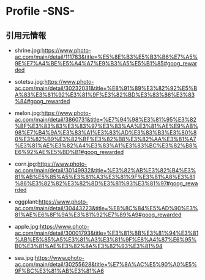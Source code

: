 # Profile -SNS-



## 引用元情報
- shrine.jpg:https://www.photo-ac.com/main/detail/111783&title=%E5%8E%B3%E5%B3%B6%E7%A5%9E%E7%A4%BE%E5%A4%A7%E9%B3%A5%E5%B1%85#goog_rewarded

- sotetsu.jpg:https://www.photo-ac.com/main/detail/30232031&title=%E8%91%89%E3%82%92%E5%BA%83%E3%81%92%E3%81%9F%E3%82%BD%E3%83%86%E3%83%84#goog_rewarded 

- melon.jpg:https://www.photo-ac.com/main/detail/3860731&title=%E7%94%98%E3%81%95%E3%82%BF%E3%83%83%E3%83%97%E3%83%AA%E3%81%AE%E9%AB%98%E7%B4%9A%E3%83%A1%E3%83%AD%E3%83%B3%E3%80%80%E3%82%B9%E3%82%BF%E3%82%B8%E3%82%AA%E3%81%A7%E3%81%AE%E3%82%A4%E3%83%A1%E3%83%BC%E3%82%B8%E6%92%AE%E5%BD%B1#goog_rewarded

- corn.jpg:https://www.photo-ac.com/main/detail/30149932&title=%E3%82%AB%E3%82%B4%E3%81%AB%E5%85%A5%E3%81%A3%E3%81%9F%E3%81%A8%E3%81%86%E3%82%82%E3%82%8D%E3%81%93%E3%81%97#goog_rewarded

- eggplant:https://www.photo-ac.com/main/detail/30443223&title=%E8%8C%84%E5%AD%90%E3%81%AE%E6%8F%9A%E3%81%92%E7%89%A9#goog_rewarded

- apple.jpg:https://www.photo-ac.com/main/detail/30001793&title=%E3%81%8B%E3%81%94%E3%81%AB%E5%85%A5%E3%81%A3%E3%81%9F%E8%A4%87%E6%95%B0%E3%81%AE%E3%82%8A%E3%82%93%E3%81%94

- sea.jpg:https://www.photo-ac.com/main/detail/30255628&title=%E7%8A%AC%E5%90%A0%E5%9F%BC%E3%81%AB%E3%81%A6
